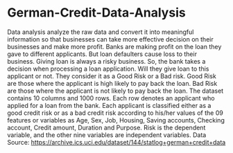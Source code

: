 # German-Credit-Data-Analysis
Data analysis analyze the raw data and convert it into meaningful information so that businesses can take more effective decision on their businesses and make more profit.
Banks are making profit on the loan they gave to different applicants. But loan defaulters cause loss to their business. Giving loan is always a risky business. So, the bank takes a decision when processing a loan application. Will they give loan to this applicant or not. They consider it as a Good Risk or a Bad risk.
Good Risk are those where the applicant is high likely to pay back the loan.
Bad Risk are those where the applicant is not likely to pay back the loan.
The dataset contains 10 columns and 1000 rows. Each row denotes an applicant who applied for a loan from the bank. Each applicant is classified either as a good credit risk or as a bad credit risk according to his/her values of the 09 features or variables as Age, Sex, Job, Housing, Saving accounts, Checking account, Credit amount, Duration and Purpose. Risk is the dependent variable, and the other nine variables are independent variables.
Data Source: https://archive.ics.uci.edu/dataset/144/statlog+german+credit+data
